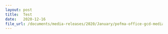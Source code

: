 ```yaml
---
layout: post
title:  Test
date:   2020-12-16
file_url: /documents/media-releases/2020/January/pofma-office-gcd-media-statement-27-jan-final.pdf
---
```

